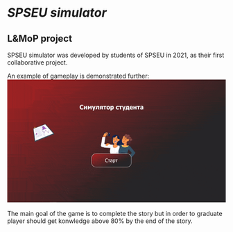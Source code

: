 # ***SPSEU simulator*** 
## L&amp;MoP project

SPSEU simulator was developed by students of SPSEU in 2021, 
as their first collaborative project.

An example of gameplay is demonstrated further:
![](pics/gif.gif)

The main goal of the game is to complete the story but in order to graduate player should
get konwledge above 80% by the end of the story.